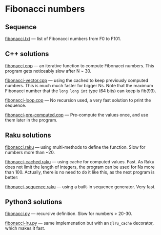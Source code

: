 # Fibonacci numbers

## Sequence

[fibonacci.txt](fibonacci.txt) — list of Fibonacci numbers from F0 to F101.

## C++ solutions

[fibonacci.cpp](fibonacci.cpp) — an iterative function to compute Fibonacci numbers. This program gets noticeably slow after N ~ 30.

[fibonacci-vector.cpp](fibonacci-vector.cpp) — using the cached to keep previously computed numbers. This is much much faster for bigger Ns. Note that the maximum Fibonacci number that the `long long int` type (64 bits) can keep is fib(93).

[fibonacci-loop.cpp](fibonacci-loop.cpp) — No recursion used, a very fast solution to print the sequence.

[fibonacci-pre-computed.cpp](fibonacci-pre-computed.cpp) — Pre-compute the values once, and use them later in the program.

## Raku solutions

[fibonacci.raku](fibonacci.raku) — using multi-methods to define the function. Slow for numbers more than ~20.

[fibonacci-cached.raku](fibonacci-cached.raku) — using cache for computed values. Fast. As Raku does not limit the length of integers, the program can be used for Ns more than 100. Actually, there is no need to do it like this, as the next program is better:

[fibonacci-sequence.raku](fibonacci-sequence.raku) — using a built-in sequence generator. Very fast.

## Python3 solutions

[fibonacci.py](fibonacci.py) — recursive definition. Slow for numbers > 20-30.

[fibonacci-lru.py](fibonacci-lru.py) — same implemenation but with an `@lru_cache` decorator, which makes it fast.
